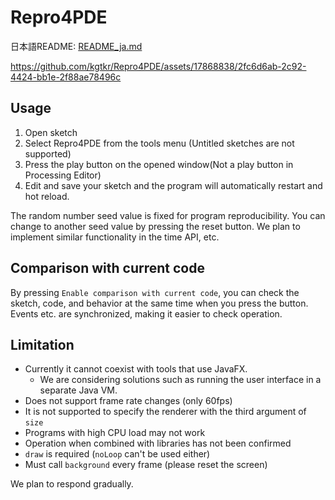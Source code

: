 # Repro4PDE
日本語README: [README_ja.md](README_ja.md)

https://github.com/kgtkr/Repro4PDE/assets/17868838/2fc6d6ab-2c92-4424-bb1e-2f88ae78496c


## Usage
1. Open sketch
2. Select Repro4PDE from the tools menu (Untitled sketches are not supported)
3. Press the play button on the opened window(Not a play button in Processing Editor)
4. Edit and save your sketch and the program will automatically restart and hot reload.

The random number seed value is fixed for program reproducibility. You can change to another seed value by pressing the reset button. We plan to implement similar functionality in the time API, etc.

## Comparison with current code
By pressing `Enable comparison with current code`, you can check the sketch, code, and behavior at the same time when you press the button. Events etc. are synchronized, making it easier to check operation.

## Limitation
* Currently it cannot coexist with tools that use JavaFX.
  * We are considering solutions such as running the user interface in a separate Java VM.
* Does not support frame rate changes (only 60fps)
* It is not supported to specify the renderer with the third argument of `size`
* Programs with high CPU load may not work
* Operation when combined with libraries has not been confirmed
* `draw` is required (`noLoop` can't be used either)
* Must call `background` every frame (please reset the screen)

We plan to respond gradually.
